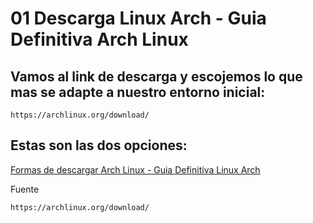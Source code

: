 # 01 Descarga Linux Arch - Guia Definitiva Arch Linux

## Vamos al link de descarga y escojemos lo que mas se adapte a nuestro entorno inicial:

    https://archlinux.org/download/

## Estas son las dos opciones:

[Formas de descargar Arch Linux - Guia Definitiva Linux Arch](https://user-images.githubusercontent.com/5947268/195991565-8c80c429-3a9c-4a88-95eb-b28f1723255a.png)

Fuente

    https://archlinux.org/download/


